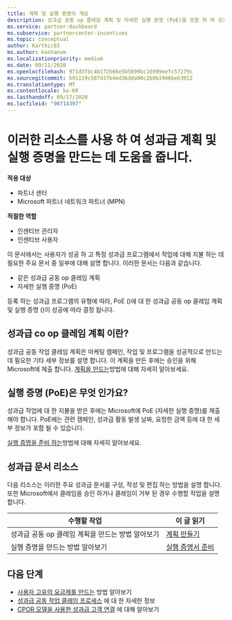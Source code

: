 ```yaml
---
title: 계획 및 실행 증명의 개요
description: 성과급 공동 op 클레임 계획 및 자세한 실행 증명 (PoE)을 포함 하 여 성과급에 필요한 주요 문서에 대해 알아봅니다.
ms.service: partner-dashboard
ms.subservice: partnercenter-incentives
ms.topic: conceptual
author: Karthic83
ms.author: kashanum
ms.localizationpriority: medium
ms.date: 09/11/2020
ms.openlocfilehash: 971d3fbc4b172b66e5b5099bc16999eefc57279c
ms.sourcegitcommit: b91119c587d37b4ed36dda00c2b0b1946beb3012
ms.translationtype: MT
ms.contentlocale: ko-KR
ms.lasthandoff: 09/17/2020
ms.locfileid: "90714397"
---
```

# <a name="use-these-resources-to-help-you-create-incentives-plans-and-proofs-of-execution"></a>이러한 리소스를 사용 하 여 성과급 계획 및 실행 증명을 만드는 데 도움을 줍니다.

**적용 대상**

- 파트너 센터
- Microsoft 파트너 네트워크 파트너 (MPN)

**적절한 역할**

- 인센티브 관리자
- 인센티브 사용자

이 문서에서는 사용자가 성공 하 고 특정 성과급 프로그램에서 작업에 대해 지불 하는 데 필요한 주요 문서 중 일부에 대해 설명 합니다. 이러한 문서는 다음과 같습니다.

- 같은 성과급 공동 op 클레임 계획
- 자세한 실행 증명 (PoE)

등록 하는 성과급 프로그램의 유형에 따라, PoE ()에 대 한 성과급 공동 op 클레임 계획 및 실행 증명 ()이 성공에 따라 결정 됩니다.

## <a name="what-is-an-incentives-co-op-claims-plan"></a>성과급 co op 클레임 계획 이란?

성과급 공동 작업 클레임 계획은 마케팅 캠페인, 작업 및 프로그램을 성공적으로 만드는 데 필요한 기타 세부 정보를 설명 합니다. 이 계획을 만든 후에는 승인을 위해 Microsoft에 제출 합니다. [계획을 만드는](incentives-create-your-plan.md)방법에 대해 자세히 알아보세요.

## <a name="what-is-a-proof-of-execution-poe"></a>실행 증명 (PoE)은 무엇 인가요?

성과급 작업에 대 한 지불을 받은 후에는 Microsoft에 PoE (자세한 실행 증명)를 제출 해야 합니다. PoE에는 관련 캠페인, 성과급 활동 발생 날짜, 요청한 금액 등에 대 한 세부 정보가 포함 될 수 있습니다. 

[실행 증명을 준비 하는](incentives-prepare-your-proof-of-execution.md)방법에 대해 자세히 알아보세요.

## <a name="incentives-document-resources"></a>성과급 문서 리소스

다음 리소스는 이러한 주요 성과급 문서를 구성, 작성 및 편집 하는 방법을 설명 합니다. 또한 Microsoft에서 클레임을 승인 하거나 클레임이 거부 된 경우 수행할 작업을 설명 합니다.

|  **수행할 작업**  |  **이 글 읽기**  |
|--------------|-----------|
| 성과급 공동 op 클레임 계획을 만드는 방법 알아보기 | [계획 만들기](incentives-create-your-plan.md)  |
실행 증명을 만드는 방법 알아보기 | [실행 증명서 준비](incentives-prepare-your-proof-of-execution.md)  |

## <a name="next-steps"></a>다음 단계

- [사용자 고유의 요금제를 만드는](incentives-create-your-plan.md) 방법 알아보기
- [성과급 공동 작업 클레임 프로세스](claims-overview.md) 에 대 한 자세한 정보
- [CPOR 모델을 사용한 성과급 고객 연결](submit-osa-claim.md) 에 대해 알아보기